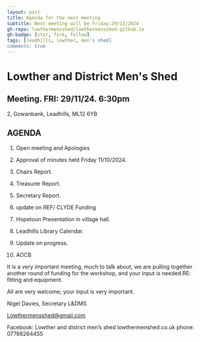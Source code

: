 ```yaml
---
layout: post
title: Agenda for the next meeting
subtitle: Next meeting will be Friday:29/11/2024
gh-repo: lowthermensshed/lowthermensshed.github.io
gh-badge: [star, fork, follow]
tags: [leadhills, lowther, men's shed]
comments: true
---
```

# Lowther and District Men's Shed

## Meeting. FRI: 29/11/24. 6:30pm 

2, Gowanbank, Leadhills, ML12 6YB 

## AGENDA 

1. Open meeting and Apologies  

2. Approval of minutes held Friday 11/10/2024. 

3. Chairs Report. 

4. Treasurer Report. 

5. Secretary Report. 

6. update on REF/ CLYDE Funding 

7. Hopetoun Presentation in village hall. 

8. Leadhills Library Calendar. 

9. Update on progress. 

10. AOCB 

It is a very important meeting, much to talk about, we are pulling together another round of funding for the workshop, and your input is needed.RE: fitting and equipment. 

All are very welcome; your input is very important. 

Nigel Davies, Secretary L&DMS 

Lowthermensshed@gmail.com 

Facebook: Lowther and district men’s shed
lowthermenshed.co.uk
phone: 07766264455 

 

 

 

                                                

                 